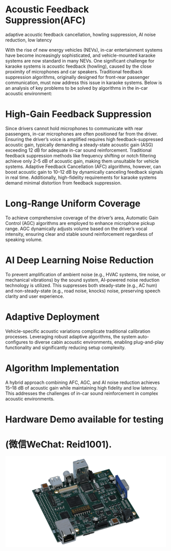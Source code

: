 # Acoustic Feedback Suppression(AFC)
adaptive acoustic feedback cancellation, howling suppression, AI noise reduction, low latency

With the rise of new energy vehicles (NEVs), in-car entertainment systems have become increasingly sophisticated, and vehicle-mounted karaoke systems are now standard in many NEVs. One significant challenge for karaoke systems is acoustic feedback (howling), caused by the close proximity of microphones and car speakers. Traditional feedback suppression algorithms, originally designed for front-rear passenger communication, must now address this issue in karaoke systems. Below is an analysis of key problems to be solved by algorithms in the in-car acoustic environment:

# High-Gain Feedback Suppression
Since drivers cannot hold microphones to communicate with rear passengers, in-car microphones are often positioned far from the driver. Ensuring the driver’s voice is amplified requires high feedback-suppressed acoustic gain, typically demanding a steady-state acoustic gain (ASG) exceeding 12 dB for adequate in-car sound reinforcement. Traditional feedback suppression methods like frequency shifting or notch filtering achieve only 2–5 dB of acoustic gain, making them unsuitable for vehicle systems. Adaptive Feedback Cancellation (AFC) algorithms, however, can boost acoustic gain to 10–12 dB by dynamically canceling feedback signals in real time. Additionally, high-fidelity requirements for karaoke systems demand minimal distortion from feedback suppression.

# Long-Range Uniform Coverage
To achieve comprehensive coverage of the driver’s area, Automatic Gain Control (AGC) algorithms are employed to enhance microphone pickup range. AGC dynamically adjusts volume based on the driver’s vocal intensity, ensuring clear and stable sound reinforcement regardless of speaking volume.

# AI Deep Learning Noise Reduction
To prevent amplification of ambient noise (e.g., HVAC systems, tire noise, or mechanical vibrations) by the sound system, AI-powered noise reduction technology is utilized. This suppresses both steady-state (e.g., AC hum) and non-steady-state (e.g., road noise, knocks) noise, preserving speech clarity and user experience.

# Adaptive Deployment
Vehicle-specific acoustic variations complicate traditional calibration processes. Leveraging robust adaptive algorithms, the system auto-configures to diverse cabin acoustic environments, enabling plug-and-play functionality and significantly reducing setup complexity.

# Algorithm Implementation
A hybrid approach combining AFC, AGC, and AI noise reduction achieves 15–18 dB of acoustic gain while maintaining high fidelity and low latency. This addresses the challenges of in-car sound reinforcement in complex acoustic environments.
# Hardware Demo available for testing
# (微信WeChat: Reid1001).
![image text](https://github.com/ReidRR92/Acoustic-Feedback-Suppression/blob/main/tmdslcdk138-angled.png)

